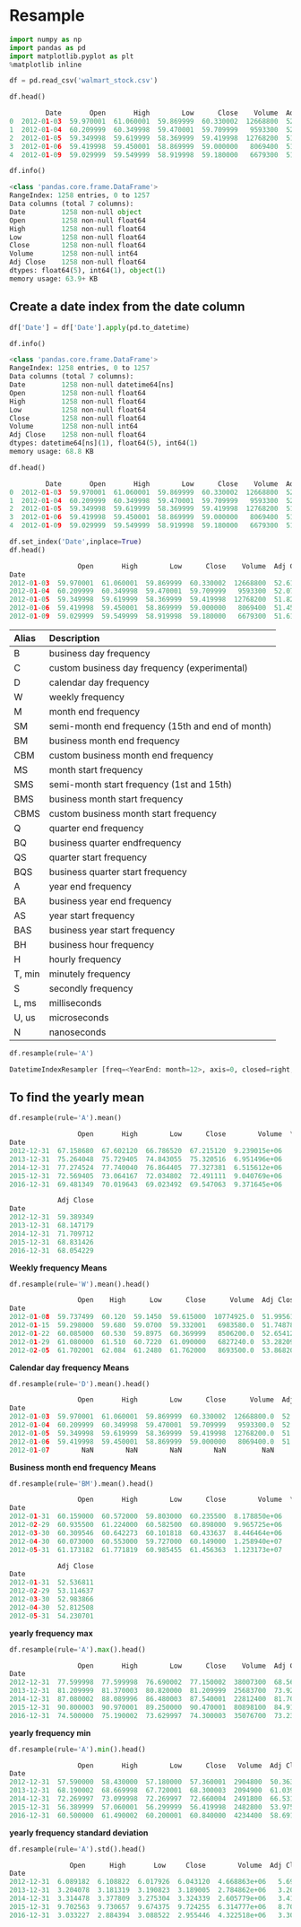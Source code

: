 # Resample

```python
import numpy as np
import pandas as pd
import matplotlib.pyplot as plt
%matplotlib inline
```

```python
df = pd.read_csv('walmart_stock.csv')
```

```python
df.head()
```

```python
         Date       Open       High        Low      Close    Volume  Adj Close
0  2012-01-03  59.970001  61.060001  59.869999  60.330002  12668800  52.619235
1  2012-01-04  60.209999  60.349998  59.470001  59.709999   9593300  52.078475
2  2012-01-05  59.349998  59.619999  58.369999  59.419998  12768200  51.825539
3  2012-01-06  59.419998  59.450001  58.869999  59.000000   8069400  51.459220
4  2012-01-09  59.029999  59.549999  58.919998  59.180000   6679300  51.616215
```

```python
df.info()
```

```python
<class 'pandas.core.frame.DataFrame'>
RangeIndex: 1258 entries, 0 to 1257
Data columns (total 7 columns):
Date         1258 non-null object
Open         1258 non-null float64
High         1258 non-null float64
Low          1258 non-null float64
Close        1258 non-null float64
Volume       1258 non-null int64
Adj Close    1258 non-null float64
dtypes: float64(5), int64(1), object(1)
memory usage: 63.9+ KB
```

## Create a date index from the date column

```python
df['Date'] = df['Date'].apply(pd.to_datetime)
```

```python
df.info()
```

```python
<class 'pandas.core.frame.DataFrame'>
RangeIndex: 1258 entries, 0 to 1257
Data columns (total 7 columns):
Date         1258 non-null datetime64[ns]
Open         1258 non-null float64
High         1258 non-null float64
Low          1258 non-null float64
Close        1258 non-null float64
Volume       1258 non-null int64
Adj Close    1258 non-null float64
dtypes: datetime64[ns](1), float64(5), int64(1)
memory usage: 68.8 KB
```

```python
df.head()
```

```python
         Date       Open       High        Low      Close    Volume  Adj Close
0  2012-01-03  59.970001  61.060001  59.869999  60.330002  12668800  52.619235
1  2012-01-04  60.209999  60.349998  59.470001  59.709999   9593300  52.078475
2  2012-01-05  59.349998  59.619999  58.369999  59.419998  12768200  51.825539
3  2012-01-06  59.419998  59.450001  58.869999  59.000000   8069400  51.459220
4  2012-01-09  59.029999  59.549999  58.919998  59.180000   6679300  51.616215
```

```python
df.set_index('Date',inplace=True)
df.head()
```

```python
                 Open       High        Low      Close    Volume  Adj Close
Date                                                                       
2012-01-03  59.970001  61.060001  59.869999  60.330002  12668800  52.619235
2012-01-04  60.209999  60.349998  59.470001  59.709999   9593300  52.078475
2012-01-05  59.349998  59.619999  58.369999  59.419998  12768200  51.825539
2012-01-06  59.419998  59.450001  58.869999  59.000000   8069400  51.459220
2012-01-09  59.029999  59.549999  58.919998  59.180000   6679300  51.616215
```

| Alias | Description |
| :--- | :--- |
| B | business day frequency |
| C | custom business day frequency \(experimental\) |
| D | calendar day frequency |
| W | weekly frequency |
| M | month end frequency |
| SM | semi-month end frequency \(15th and end of month\) |
| BM | business month end frequency |
| CBM | custom business month end frequency |
| MS | month start frequency |
| SMS | semi-month start frequency \(1st and 15th\) |
| BMS | business month start frequency |
| CBMS | custom business month start frequency |
| Q | quarter end frequency |
| BQ | business quarter endfrequency |
| QS | quarter start frequency |
| BQS | business quarter start frequency |
| A | year end frequency |
| BA | business year end frequency |
| AS | year start frequency |
| BAS | business year start frequency |
| BH | business hour frequency |
| H | hourly frequency |
| T, min | minutely frequency |
| S | secondly frequency |
| L, ms | milliseconds |
| U, us | microseconds |
| N | nanoseconds |

```python
df.resample(rule='A')
```

```python
DatetimeIndexResampler [freq=<YearEnd: month=12>, axis=0, closed=right, label=right, convention=start, base=0]
```

## To find the yearly mean

```python
df.resample(rule='A').mean()
```

```python
                 Open       High        Low      Close        Volume  \
Date                                                                   
2012-12-31  67.158680  67.602120  66.786520  67.215120  9.239015e+06   
2013-12-31  75.264048  75.729405  74.843055  75.320516  6.951496e+06   
2014-12-31  77.274524  77.740040  76.864405  77.327381  6.515612e+06   
2015-12-31  72.569405  73.064167  72.034802  72.491111  9.040769e+06   
2016-12-31  69.481349  70.019643  69.023492  69.547063  9.371645e+06   

            Adj Close  
Date                   
2012-12-31  59.389349  
2013-12-31  68.147179  
2014-12-31  71.709712  
2015-12-31  68.831426  
2016-12-31  68.054229
```

**Weekly frequency Means**

```python
df.resample(rule='W').mean().head()
```

```python
                 Open    High      Low      Close      Volume  Adj Close
Date                                                                    
2012-01-08  59.737499  60.120  59.1450  59.615000  10774925.0  51.995617
2012-01-15  59.298000  59.680  59.0700  59.332001   6983580.0  51.748788
2012-01-22  60.085000  60.530  59.8975  60.369999   8506200.0  52.654120
2012-01-29  61.080000  61.510  60.7220  61.090000   6827240.0  53.282098
2012-02-05  61.702001  62.084  61.2480  61.762000   8693500.0  53.868209
```

**Calendar day frequency Means**

```python
df.resample(rule='D').mean().head()
```

```python
                 Open       High        Low      Close      Volume  Adj Close
Date                                                                         
2012-01-03  59.970001  61.060001  59.869999  60.330002  12668800.0  52.619235
2012-01-04  60.209999  60.349998  59.470001  59.709999   9593300.0  52.078475
2012-01-05  59.349998  59.619999  58.369999  59.419998  12768200.0  51.825539
2012-01-06  59.419998  59.450001  58.869999  59.000000   8069400.0  51.459220
2012-01-07        NaN        NaN        NaN        NaN         NaN        NaN
```

**Business month end frequency Means**

```python
df.resample(rule='BM').mean().head()
```

```python
                 Open       High        Low      Close        Volume  \
Date                                                                   
2012-01-31  60.159000  60.572000  59.803000  60.235500  8.178850e+06   
2012-02-29  60.935500  61.224000  60.582500  60.898000  9.965725e+06   
2012-03-30  60.309546  60.642273  60.101818  60.433637  8.446464e+06   
2012-04-30  60.073000  60.553000  59.727000  60.149000  1.258940e+07   
2012-05-31  61.173182  61.771819  60.985455  61.456363  1.123173e+07   

            Adj Close  
Date                   
2012-01-31  52.536811  
2012-02-29  53.114637  
2012-03-30  52.983866  
2012-04-30  52.812508  
2012-05-31  54.230701
```

**yearly frequency max**

```python
df.resample(rule='A').max().head()
```

```python
                 Open       High        Low      Close    Volume  Adj Close
Date                                                                       
2012-12-31  77.599998  77.599998  76.690002  77.150002  38007300  68.568371
2013-12-31  81.209999  81.370003  80.820000  81.209999  25683700  73.929868
2014-12-31  87.080002  88.089996  86.480003  87.540001  22812400  81.707680
2015-12-31  90.800003  90.970001  89.250000  90.470001  80898100  84.914216
2016-12-31  74.500000  75.190002  73.629997  74.300003  35076700  73.233524
```

**yearly frequency min**

```python
df.resample(rule='A').min().head()
```

```python
                 Open       High        Low      Close   Volume  Adj Close
Date                                                                      
2012-12-31  57.590000  58.430000  57.180000  57.360001  2904800  50.363689
2013-12-31  68.190002  68.669998  67.720001  68.300003  2094900  61.039636
2014-12-31  72.269997  73.099998  72.269997  72.660004  2491800  66.531393
2015-12-31  56.389999  57.060001  56.299999  56.419998  2482800  53.975581
2016-12-31  60.500000  61.490002  60.200001  60.840000  4234400  58.691607
```

**yearly frequency standard deviation**

```python
df.resample(rule='A').std().head()
```

```python
               Open      High       Low     Close        Volume  Adj Close
Date                                                                       
2012-12-31  6.089182  6.108822  6.017926  6.043120  4.668863e+06   5.697610
2013-12-31  3.204078  3.181319  3.190823  3.189005  2.784862e+06   3.204453
2014-12-31  3.314478  3.377809  3.275304  3.324339  2.605779e+06   3.411498
2015-12-31  9.702563  9.730657  9.674375  9.724255  6.314777e+06   8.707636
2016-12-31  3.033227  2.884394  3.088522  2.955446  4.322518e+06   3.303628
```

